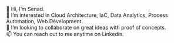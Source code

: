 👋 Hi, I’m Senad. \
👀 I’m interested in Cloud Architecture, IaC, Data Analytics, Process Automation, Web Development. \
💞️ I’m looking to collaborate on great ideas with proof of concepts. \
📫 You can reach out to me anytime on Linkedin.
